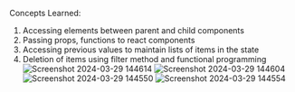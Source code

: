 Concepts Learned:
1. Accessing elements between parent and child components
2. Passing props, functions to react components
3. Accessing previous values to maintain lists of items in the state
4. Deletion of items using filter method and functional programming
![Screenshot 2024-03-29 144614](https://github.com/AtharvaSayankar/Capstone_Project_ToDoList/assets/124776227/b5d6153c-ba7b-40e2-bbbe-8a651f51ce71)
![Screenshot 2024-03-29 144604](https://github.com/AtharvaSayankar/Capstone_Project_ToDoList/assets/124776227/a46d68ed-1b2e-494c-b043-cb052882bf30)
![Screenshot 2024-03-29 144550](https://github.com/AtharvaSayankar/Capstone_Project_ToDoList/assets/124776227/bd507f62-17c7-46b4-831e-d102b240405e)
![Screenshot 2024-03-29 144554](https://github.com/AtharvaSayankar/Capstone_Project_ToDoList/assets/124776227/6d4ed4c4-d52b-480b-9a9a-d229f55be8b2)
